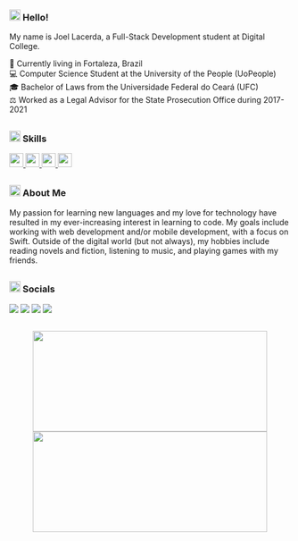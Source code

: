 

### <img src="https://media2.giphy.com/media/QssGEmpkyEOhBCb7e1/giphy.gif?cid=ecf05e47a0n3gi1bfqntqmob8g9aid1oyj2wr3ds3mg700bl&rid=giphy.gif" width='20px' height='20px'> Hello!

My name is Joel Lacerda, a Full-Stack Development student at Digital College.

📍 Currently living in Fortaleza, Brazil\
💻 Computer Science Student at the University of the People (UoPeople)\
🎓 Bachelor of Laws from the Universidade Federal do Ceará (UFC)\
⚖️ Worked as a Legal Advisor for the State Prosecution Office during 2017-2021

##

### <img src="https://media2.giphy.com/media/QssGEmpkyEOhBCb7e1/giphy.gif?cid=ecf05e47a0n3gi1bfqntqmob8g9aid1oyj2wr3ds3mg700bl&rid=giphy.gif" width='20px' height='20px'> Skills
<div>
<a href="https://github.com/joellacerdev">
<p align="left">
<img src="https://img.shields.io/badge/HTML5-E34F26?style=for-the-badge&logo=html5&logoColor=white" height="25"/>
<img src="https://img.shields.io/badge/CSS3-1572B6?style=for-the-badge&logo=css3&logoColor=white" height="25"/>
<img src="https://img.shields.io/badge/JavaScript-F7DF1E?style=for-the-badge&logo=javascript&logoColor=black" height="25"/>
<img src="https://img.shields.io/badge/Swift-FA7343?style=for-the-badge&logo=swift&logoColor=white" height="25"/>
</p>
</a>
</div>

##

### <img src="https://media2.giphy.com/media/QssGEmpkyEOhBCb7e1/giphy.gif?cid=ecf05e47a0n3gi1bfqntqmob8g9aid1oyj2wr3ds3mg700bl&rid=giphy.gif" width='20px' height='20px'> About Me

My passion for learning new languages and my love for technology have resulted in my ever-increasing interest in learning to code. My goals include working with web development and/or mobile development, with a focus on Swift. Outside of the digital world (but not always), my hobbies include reading novels and fiction, listening to music, and playing games with my friends.

##

### <img src="https://media2.giphy.com/media/QssGEmpkyEOhBCb7e1/giphy.gif?cid=ecf05e47a0n3gi1bfqntqmob8g9aid1oyj2wr3ds3mg700bl&rid=giphy.gif" width='20px' height='20px'> Socials

<a href="mailto:joellacerdaol@gmail.com"><img src="https://img.shields.io/badge/Gmail-D14836?style=for-the-badge&logo=gmail&logoColor=white"></a>
<a href="https://instagram.com/joellacerda"><img src="https://img.shields.io/badge/-Instagram-%23E4405F?style=for-the-badge&logo=instagram&logoColor=white"></a>
<a href="https://discordapp.com/users/299958466322104322"><img src="https://img.shields.io/badge/Discord-7289DA?style=for-the-badge&logo=discord&logoColor=white"></a>
<a href="https://www.linkedin.com/in/joellacerdaol/"><img src="https://img.shields.io/badge/-LinkedIn-%230077B5?style=for-the-badge&logo=linkedin&logoColor=white"></a>


##
<div align="center">
<a href="https://github.com/joellacerdev">
<img height="180em" width="420em" src="https://github-readme-stats.vercel.app/api?username=joellacerdev&show_icons=true&theme=cobalt&include_all_commits=true&count_private=true"/> 
<img height="180em" width="420em" src="https://github-readme-stats.vercel.app/api/top-langs/?username=joellacerdev&layout=compact&langs_count=7&theme=cobalt"/></a>
</div>